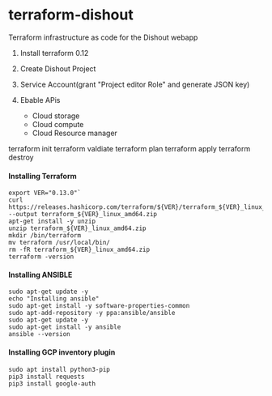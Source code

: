 # terraform-dishout
Terraform infrastructure as code for the Dishout webapp


1) Install terraform 0.12

2) Create Dishout Project 

3) Service Account(grant "Project editor Role" and generate JSON key)
 
4) Ebable APis
	- Cloud storage
	- Cloud compute
	- Cloud Resource manager



terraform init
terraform valdiate
terraform plan
terraform apply
terraform destroy

#### Installing Terraform 
```
export VER="0.13.0"`
curl https://releases.hashicorp.com/terraform/${VER}/terraform_${VER}_linux_amd64.zip --output terraform_${VER}_linux_amd64.zip
apt-get install -y unzip
unzip terraform_${VER}_linux_amd64.zip
mkdir /bin/terraform
mv terraform /usr/local/bin/
rm -fR terraform_${VER}_linux_amd64.zip
terraform -version
```

#### Installing ANSIBLE
```
sudo apt-get update -y
echo "Installing ansible"
sudo apt-get install -y software-properties-common
sudo apt-add-repository -y ppa:ansible/ansible
sudo apt-get update -y
sudo apt-get install -y ansible
ansible --version
```

#### Installing GCP inventory plugin
```
sudo apt install python3-pip
pip3 install requests
pip3 install google-auth

```